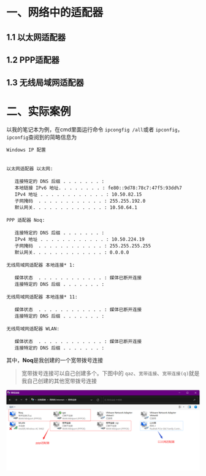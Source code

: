 # 一、网络中的适配器

## 1.1 以太网适配器



## 1.2 PPP适配器



## 1.3 无线局域网适配器



# 二、实际案例

以我的笔记本为例，在cmd里面运行命令 `ipcongfig /all`或者 `ipconfig`，`ipconfig`查阅到的简略信息为

```
Windows IP 配置


以太网适配器 以太网:

   连接特定的 DNS 后缀 . . . . . . . :
   本地链接 IPv6 地址. . . . . . . . : fe80::9d78:78c7:47f5:93dd%7
   IPv4 地址 . . . . . . . . . . . . : 10.50.82.15
   子网掩码  . . . . . . . . . . . . : 255.255.192.0
   默认网关. . . . . . . . . . . . . : 10.50.64.1

PPP 适配器 Noq:

   连接特定的 DNS 后缀 . . . . . . . :
   IPv4 地址 . . . . . . . . . . . . : 10.50.224.19
   子网掩码  . . . . . . . . . . . . : 255.255.255.255
   默认网关. . . . . . . . . . . . . : 0.0.0.0

无线局域网适配器 本地连接* 1:

   媒体状态  . . . . . . . . . . . . : 媒体已断开连接
   连接特定的 DNS 后缀 . . . . . . . :

无线局域网适配器 本地连接* 11:

   媒体状态  . . . . . . . . . . . . : 媒体已断开连接
   连接特定的 DNS 后缀 . . . . . . . :

无线局域网适配器 WLAN:

   媒体状态  . . . . . . . . . . . . : 媒体已断开连接
   连接特定的 DNS 后缀 . . . . . . . :
```

其中，**Noq**是我创建的一个宽带拨号连接

> 宽带拨号连接可以自己创建多个。下图中的 `qaz`、`宽带连接`、`宽带连接(q)`就是我自己创建的其他宽带拨号连接

![image-20230721225333141](images/image-20230721225333141.png)